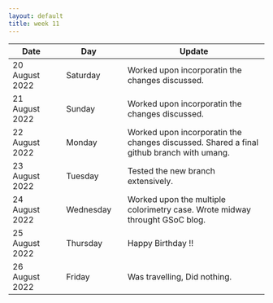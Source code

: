 ```yaml
---
layout: default
title: week 11
---
```


|Date        ||Day          ||Update
| -----------|-|------------|-|-------------|
20 August 2022 ||Saturday        ||  Worked upon incorporatin the changes discussed.
21 August 2022 ||Sunday        ||  Worked upon incorporatin the changes discussed.
22 August 2022 ||Monday        ||  Worked upon incorporatin the changes discussed. Shared a final github branch with umang.
23 August 2022 ||Tuesday        ||  Tested the new branch extensively.
24 August 2022 ||Wednesday        ||  Worked upon the multiple colorimetry case. Wrote midway throught GSoC blog.
25 August 2022 ||Thursday        ||  Happy Birthday !!
26 August 2022 ||Friday        || Was travelling, Did nothing.
